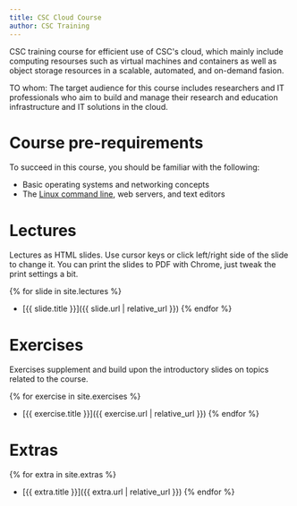 ```yaml
---
title: CSC Cloud Course
author: CSC Training
---
```


CSC training course for efficient use of CSC's cloud, which mainly 
include computing resourses such as virtual machines and containers 
as well as object storage resources in a scalable, automated, and 
on-demand fasion. 

TO whom: The target audience for this course includes researchers and IT professionals who aim to build and manage their research and education infrastructure and IT solutions in the cloud.

# Course pre-requirements

To succeed in this course, you should be familiar with the following:

- Basic operating systems and networking concepts
- The [Linux command line](https://github.com/csc-training/linux-1/tree/ThomasZ), web servers, and text editors


# Lectures

Lectures as HTML slides. Use cursor keys or click left/right side of
the slide to change it. You can print the slides to PDF with Chrome,
just tweak the print settings a bit.

{% for slide in site.lectures %}
- [{{ slide.title }}]({{ slide.url | relative_url }})
{% endfor %}


# Exercises

Exercises supplement and build upon the introductory slides on topics related to the course. 

{% for exercise in site.exercises %}
- [{{ exercise.title }}]({{ exercise.url | relative_url }})
{% endfor %}


# Extras

{% for extra in site.extras %}
- [{{ extra.title }}]({{ extra.url | relative_url }})
{% endfor %}
